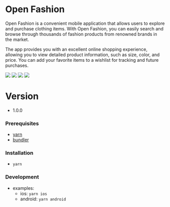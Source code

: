 # Open Fashion

Open Fashion is a convenient mobile application that allows users to explore and purchase clothing items. With Open Fashion, you can easily search and browse through thousands of fashion products from renowned brands in the market.

The app provides you with an excellent online shopping experience, allowing you to view detailed product information, such as size, color, and price. You can add your favorite items to a wishlist for tracking and future purchases.

<p float="left">
<img src="https://github.com/huynhhoang2012/open_fashion_react_native/assets/71755574/ada20f2c-c9a0-418d-9deb-b096ad87b8e8">
<img src="https://github.com/huynhhoang2012/open_fashion_react_native/assets/71755574/bbcc9747-0b2c-4d24-8d6e-f6a6ee7a4f3e">
<img src="https://github.com/huynhhoang2012/open_fashion_react_native/assets/71755574/240aa04d-1e22-4575-bab9-fae8ef1ba7ca">
<img src="https://github.com/huynhhoang2012/open_fashion_react_native/assets/71755574/ce54e166-c647-43d3-9e70-721bbabf8611">
</p>

# Version

- 1.0.0

### Prerequisites

- [yarn](https://yarnpkg.com/en/)
- [bundler](https://bundler.io/)

### Installation

- `yarn`

### Development

- examples:
  - ios: `yarn ios`
  - android: `yarn android`
